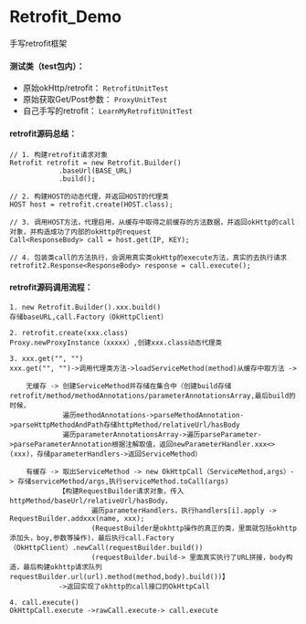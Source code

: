 # Retrofit_Demo

手写retrofit框架

#### 测试类（test包内）： 

- 原始okHttp/retrofit： `RetrofitUnitTest`
- 原始获取Get/Post参数： `ProxyUnitTest`
- 自己手写的retrofit： `LearnMyRetrofitUnitTest`

#### retrofit源码总结： 
    
    // 1. 构建retrofit请求对象
    Retrofit retrofit = new Retrofit.Builder()
                .baseUrl(BASE_URL)
                .build();
                
    // 2. 构建HOST的动态代理，并返回HOST的代理类
    HOST host = retrofit.create(HOST.class);
    
    // 3. 调用HOST方法，代理启用，从缓存中取得之前缓存的方法数据，并返回okHttp的call对象，并构造成功了内部的okHttp的request
    Call<ResponseBody> call = host.get(IP, KEY);
    
    // 4. 包装类call的方法执行，会调用真实类okHttp的execute方法，真实的去执行请求
    retrofit2.Response<ResponseBody> response = call.execute();
    
#### retrofit源码调用流程：

    1. new Retrofit.Builder().xxx.build()
	存储baseURL,call.Factory（OkHttpClient）
	
    2. retrofit.create(xxx.class)
	Proxy.newProxyInstance（xxxxx）,创建xxx.class动态代理类
	
    3. xxx.get("", "")
	xxx.get("", "")->调用代理类方法->loadServiceMethod(method)从缓存中取方法 -> 
	
        无缓存 -> 创建ServiceMethod并存储在集合中（创建build存储retrofit/method/methodAnnotations/parameterAnnotationsArray,最后build的时候，
                 遍历methodAnnotations->parseMethodAnnotation->parseHttpMethodAndPath存储httpMethod/relativeUrl/hasBody
                 遍历parameterAnnotationsArray->遍历parseParameter->parseParameterAnnotation根据注解取值，返回newParameterHandler.xxx<>(xxx)，存储parameterHandlers->返回ServiceMethod）
	
        有缓存 -> 取出ServiceMethod -> new OkHttpCall（ServiceMethod,args）-> 存储serviceMethod/args,执行serviceMethod.toCall(args)
                【构建RequestBuilder请求对象，传入httpMethod/baseUrl/relativeUrl/hasBody，
                        遍历parameterHandlers，执行handlers[i].apply -> RequestBuilder.addxxx(name, xxx);
                        (RequestBuilder是okhttp操作的真正的类，里面就包括okhttp添加头，boy,参数等操作)，最后执行call.Factory（OkHttpClient）.newCall(requestBuilder.build())
                        (requestBuilder.build-> 里面真实执行了URL拼接，body构造，最后构建okhttp请求队列requestBuilder.url(url).method(method,body).build())】
                ->返回实现了okhttp的call接口的OkHttpCall
	
    4. call.execute()
	OkHttpCall.execute ->rawCall.execute-> call.execute
 
